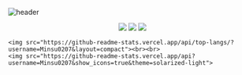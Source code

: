 ![header](https://capsule-render.vercel.app/api?type=Slice&color=auto&height=200&section=header&text=Minsu%20Gitgub!&fontSize=90)

<!--
<img src="https://img.shields.io/badge/아이콘내용-바탕색?style=flat&logo=로고이름&logoColor=white"/>
-->

<div align="center">
	<img src="https://img.shields.io/badge/Java-007396?style=flat&logo=Java&logoColor=white" />
	<img src="https://img.shields.io/badge/HTML5-E34F26?style=flat&logo=HTML5&logoColor=white" />
	<img src="https://img.shields.io/badge/CSS3-1572B6?style=flat&logo=CSS3&logoColor=white" />
</div>


	<img src="https://github-readme-stats.vercel.app/api/top-langs/?username=Minsu0207&layout=compact"><br><br>
	<img src="https://github-readme-stats.vercel.app/api?username=Minsu0207&show_icons=true&theme=solarized-light">
